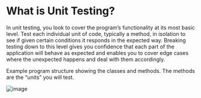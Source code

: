 # What is Unit Testing?

In unit testing, you look to cover the program’s functionality at its most basic level. Test each individual unit of code, typically a method, in isolation to see if given certain conditions it responds in the expected way. Breaking testing down to this level gives you confidence that each part of the application will behave as expected and enables you to cover edge cases where the unexpected happens and deal with them accordingly.

 Example program structure showing the classes and methods. The methods are the “units” you will test.
 
 ![image](https://user-images.githubusercontent.com/47218880/61303667-87bcf800-a7ad-11e9-9450-c4647ca4ad12.png)
 
